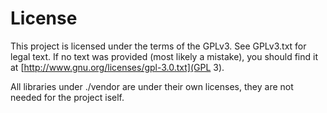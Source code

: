 License
=======

This project is licensed under the terms of the GPLv3. See GPLv3.txt for legal
text. If no text was provided (most likely a mistake), you should find it at
[http://www.gnu.org/licenses/gpl-3.0.txt](GPL 3).

All libraries under ./vendor are under their own licenses, they are not needed
for the project iself.


